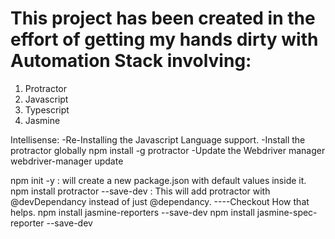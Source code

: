 ﻿# This project has been created in the effort of getting my hands dirty with Automation Stack involving: 
 1) Protractor
 2) Javascript
 3) Typescript
 4) Jasmine


Intellisense: 
-Re-Installing the Javascript Language support. 
-Install the protractor globally npm install -g protractor
-Update the Webdriver manager webdriver-manager update

npm init -y : will create a new package.json with default values inside it.
npm install protractor --save-dev : This will add protractor with @devDependancy instead of just @dependancy. ----Checkout How that helps.
npm install jasmine-reporters --save-dev
npm install jasmine-spec-reporter --save-dev
